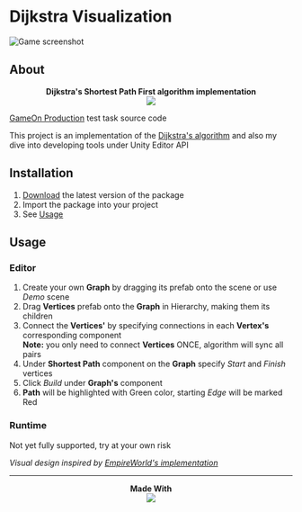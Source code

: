 # Dijkstra Visualization

![Game screenshot](https://imgur.com/1frrasU.png)
## About
<p align="center">
  <b>Dijkstra's Shortest Path First algorithm implementation</b><br>
  <a href="https://en.wikipedia.org/wiki/Dijkstra%27s_algorithm"><img src="https://upload.wikimedia.org/wikipedia/commons/5/57/Dijkstra_Animation.gif"></a>
</p>

[GameOn Production](https://www.gameonproduction.com/) test task source code

This project is an implementation of the [Dijkstra's algorithm](https://en.wikipedia.org/wiki/Dijkstra%27s_algorithm) and also my dive into developing tools under Unity Editor API


## Installation
1. [Download](https://github.com/cornflux-cmd/dijkstra-visualization/releases/latest) the latest version of the package
2. Import the package into your project
3. See [Usage](#usage)

## Usage
### Editor
1. Create your own **Graph** by dragging its prefab onto the scene or use *Demo* scene
2. Drag **Vertices** prefab onto the **Graph** in Hierarchy, making them its children
3. Connect the **Vertices'** by specifying connections in each **Vertex's** corresponding component  
**Note:** you only need to connect **Vertices** ONCE, algorithm will sync all pairs
4. Under **Shortest Path** component on the **Graph** specify *Start* and *Finish* vertices
5. Click *Build* under **Graph's** component
6. **Path** will be highlighted with Green color, starting *Edge* will be marked Red

### Runtime
Not yet fully supported, try at your own risk

*Visual design inspired by [EmpireWorld's implementation](https://github.com/EmpireWorld/unity-dijkstras-pathfinding)*
___
<p align="center">
  <b>Made With</b><br>
  <a href="https://unity.com/"><img src="https://unity3d.com/files/images/ogimg.jpg"</a>
</p>
